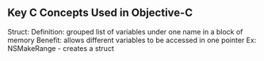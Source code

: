 ## Key C Concepts Used in Objective-C

Struct:
Definition: grouped list of variables under one name in a block of memory
Benefit: allows different variables to be accessed in one pointer
Ex: NSMakeRange - creates a struct
